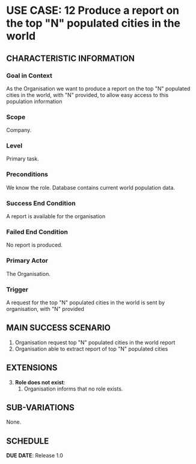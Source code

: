 # USE CASE: 12 Produce a report on the top "N" populated cities in the world

## CHARACTERISTIC INFORMATION

### Goal in Context

As the Organisation we want to produce a report on the top "N" populated cities in the world, with "N" provided, to allow easy access to this population information

### Scope

Company.

### Level

Primary task.

### Preconditions

We know the role.  Database contains current world population data.

### Success End Condition

A report is available for the organisation

### Failed End Condition

No report is produced.

### Primary Actor

The Organisation.

### Trigger

A request for the top "N" populated cities in the world is sent by organisation, with "N" provided

## MAIN SUCCESS SCENARIO

1. Organisation request top "N" populated cities in the world report
2. Organisation able to extract report of top "N" populated cities


## EXTENSIONS

3. **Role does not exist**:
    1. Organisation informs that no role exists.

## SUB-VARIATIONS

None.

## SCHEDULE

**DUE DATE**: Release 1.0
